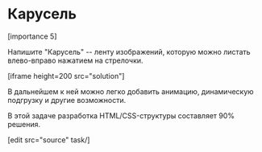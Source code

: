 # Карусель

[importance 5]

Напишите "Карусель" -- ленту изображений, которую можно листать влево-вправо нажатием на стрелочки.

[iframe height=200 src="solution"]

В дальнейшем к ней можно легко добавить анимацию, динамическую подгрузку и другие возможности.

В этой задаче разработка HTML/CSS-структуры составляет 90% решения.

[edit src="source" task/]